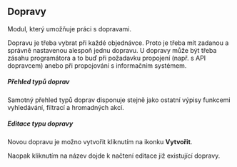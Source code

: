## Dopravy

Modul, který umožňuje práci s dopravami. 

Dopravu je třeba vybrat při každé objednávce. Proto je třeba mít zadanou a správně nastavenou alespoň jednu dopravu. U dopravy může být třeba zásahu programátora a to buď při požadavku propojení (např. s API dopravcem) anebo při propojování s informačním systémem.


##### Přehled typů doprav

Samotný přehled typů doprav disponuje stejně jako ostatní výpisy funkcemi vyhledávání, filtrací a hromadných akcí.


##### Editace typu dopravy

Novou dopravu je možno vytvořit kliknutím na ikonku **Vytvořit**. 

Naopak kliknutím na název dojde k načtení editace již existující dopravy.
